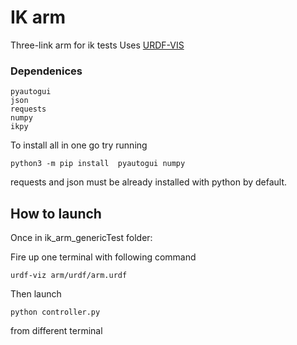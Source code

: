 # IK arm
Three-link arm for ik tests
Uses [URDF-VIS](https://github.com/openrr/urdf-viz)

### Dependenices 

``` 
pyautogui
json
requests
numpy
ikpy
``` 
To install all in one go try running 
```
python3 -m pip install  pyautogui numpy
```
requests and json must be already installed with python by default.

## How to launch
Once in ik_arm_genericTest folder:

Fire up one terminal with following command
```    
urdf-viz arm/urdf/arm.urdf
```
Then launch 
``` 
python controller.py 
``` 
from different terminal
